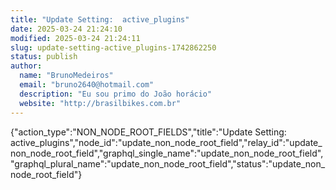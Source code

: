 ```yaml
---
title: "Update Setting:  active_plugins"
date: 2025-03-24 21:24:10
modified: 2025-03-24 21:24:11
slug: update-setting-active_plugins-1742862250
status: publish
author:
  name: "BrunoMedeiros"
  email: "bruno2640@hotmail.com"
  description: "Eu sou primo do João horácio"
  website: "http://brasilbikes.com.br"
---
```


{"action_type":"NON_NODE_ROOT_FIELDS","title":"Update Setting:  active_plugins","node_id":"update_non_node_root_field","relay_id":"update_non_node_root_field","graphql_single_name":"update_non_node_root_field","graphql_plural_name":"update_non_node_root_field","status":"update_non_node_root_field"}